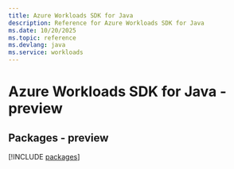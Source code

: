 ```yaml
---
title: Azure Workloads SDK for Java
description: Reference for Azure Workloads SDK for Java
ms.date: 10/20/2025
ms.topic: reference
ms.devlang: java
ms.service: workloads
---
```

# Azure Workloads SDK for Java - preview
## Packages - preview
[!INCLUDE [packages](workloads-index.md)]